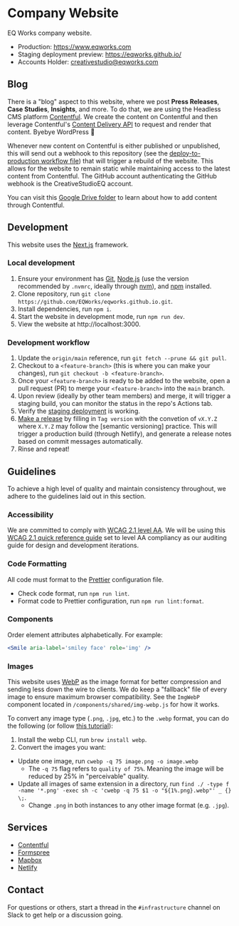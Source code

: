 # Company Website

EQ Works company website.

- Production: <https://www.eqworks.com>
- Staging deployment preview: <https://eqworks.github.io/>
- Accounts Holder: creativestudio@eqworks.com

## Blog

There is a "blog" aspect to this website, where we post **Press Releases**, **Case Studies**, **Insights**, and more. To do that, we are using the Headless CMS platform [Contentful](https://www.contentful.com/). We create the content on Contentful and then leverage Contentful's [Content Delivery API](https://www.contentful.com/developers/docs/references/content-delivery-api/) to request and render that content. Byebye WordPress 👋

Whenever new content on Contentful is either published or unpublished, this will send out a webhook to this repository (see the [deploy-to-production workflow file](.github/workflows/deploy-to-production.yml)) that will trigger a rebuild of the website. This allows for the website to remain static while maintaining access to the latest content from Contentful. The GitHub account authenticating the GitHub webhook is the CreativeStudioEQ account.

You can visit this [Google Drive folder](https://drive.google.com/drive/folders/1IVVPuNTpHZMi1OjolZkVtkQiJ1bQPKgw?usp=sharing) to learn about how to add content through Contentful.

## Development

This website uses the [Next.js](https://nextjs.org/) framework.

### Local development

1. Ensure your environment has [Git](https://git-scm.com/), [Node.js](https://nodejs.org/en/) (use the version recommended by `.nvmrc`, ideally through [nvm](https://github.com/nvm-sh/nvm)), and [npm](https://www.npmjs.com/) installed.
2. Clone repository, run `git clone https://github.com/EQWorks/eqworks.github.io.git`.
3. Install dependencies, run `npm i`.
4. Start the website in development mode, run `npm run dev`.
5. View the website at http://localhost:3000.

### Development workflow

1. Update the `origin/main` reference, run `git fetch --prune && git pull`.
2. Checkout to a `<feature-branch>` (this is where you can make your changes), run `git checkout -b <feature-branch>`.
3. Once your `<feature-branch>` is ready to be added to the website, open a pull request (PR) to merge your `<feature-branch>` into the `main` branch.
4. Upon review (ideally by other team members) and merge, it will trigger a staging build, you can monitor the status in the repo's Actions tab.
5. Verify the [staging deployment](https://eqworks.github.io) is working.
6. [Make a release](https://github.com/EQWorks/eqworks.github.io/releases) by filling in `Tag version` with the convetion of `vX.Y.Z` where `X.Y.Z` may follow the [semantic versioning] practice. This will trigger a production build (through Netlify), and generate a release notes based on commit messages automatically.
7. Rinse and repeat!

## Guidelines

To achieve a high level of quality and maintain consistency throughout, we adhere to the guidelines laid out in this section.

### Accessibility

We are committed to comply with [WCAG 2.1 level AA](https://www.w3.org/TR/WCAG21/). We will be using this [WCAG 2.1 quick reference guide](https://www.w3.org/WAI/WCAG21/quickref/?currentsidebar=%23col_customize&showtechniques=126%2C127%2C128%2C129%2C136%2C144%2C145%2C146%2C147%2C148%2C149%2C1410%2C1411%2C1412%2C1413%2C211%2C212%2C214%2C221%2C222%2C223%2C224%2C225%2C226%2C231%2C232%2C233%2C241%2C242%2C243%2C244%2C245%2C246%2C247%2C248%2C249%2C2410%2C251%2C252%2C253%2C254%2C255%2C256%2C311%2C312%2C313%2C314%2C315%2C316%2C321%2C322%2C323%2C324%2C325%2C331%2C332%2C333%2C334%2C335%2C411%2C412%2C413&levels=aaa#top) set to level AA compliancy as our auditing guide for design and development iterations.

### Code Formatting

All code must format to the [Prettier](https://prettier.io/) configuration file.

- Check code format, run `npm run lint`.
- Format code to Prettier configuration, run `npm run lint:format`.

### Components

Order element attributes alphabetically. For example:

```jsx
<Smile aria-label='smiley face' role='img' />
```

### Images

This website uses [WebP](https://developers.google.com/speed/webp) as the image format for better compression and sending less down the wire to clients. We do keep a "fallback" file of every image to ensure maximum browser compatibility. See the `ImgWebP` component located in `/components/shared/img-webp.js` for how it works.

To convert any image type (`.png`, `.jpg`, etc.) to the `.webp` format, you can do the following (or follow [this tutorial](https://www.smashingmagazine.com/2018/07/converting-images-to-webp/#:~:text=To%20export%20an%20image%20to,WEBP%E2%80%9D%20in%20the%20format%20dropdown.&text=After%20you%20make%20your%20selection,image%20to%20be%20exported%20to)):

1. Install the webp CLI, run `brew install webp`.
2. Convert the images you want:

- Update one image, run `cwebp -q 75 image.png -o image.webp`
  - The `-q 75` flag refers to `quality of 75%`. Meaning the image will be reduced by 25% in "perceivable" quality.
- Update all images of same extension in a directory, run `find ./ -type f -name '*.png' -exec sh -c 'cwebp -q 75 $1 -o "${1%.png}.webp"' _ {} \;`.
  - Change `.png` in both instances to any other image format (e.g. `.jpg`).


## Services

- [Contentful](https://www.contentful.com/)
- [Formspree](https://formspree.io/)
- [Mapbox](https://www.mapbox.com/)
- [Netlify](https://www.netlify.com/)

## Contact

For questions or others, start a thread in the `#infrastructure` channel on Slack to get help or a discussion going.
